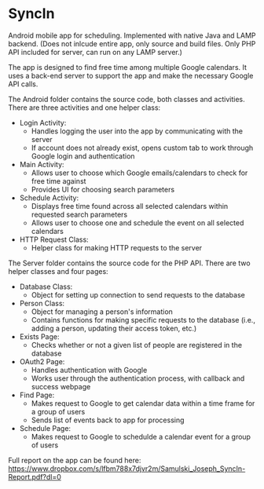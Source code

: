 # SyncIn
Android mobile app for scheduling. Implemented with native Java and LAMP backend.
(Does not inlcude entire app, only source and build files. Only PHP API included for server, can run on any LAMP server.)

The app is designed to find free time among multiple Google calendars. It uses a back-end server to support the app and make the necessary Google API calls.

The Android folder contains the source code, both classes and activities. There are three activities and one helper class:

<ul>
  <li>
    Login Activity:
    <ul>
      <li>Handles logging the user into the app by communicating with the server</li>
      <li>If account does not already exist, opens custom tab to work through Google login and authentication</li>
    </ul>
  </li>
  <li>
    Main Activity:
    <ul>
      <li>Allows user to choose which Google emails/calendars to check for free time against</li>
      <li>Provides UI for choosing search parameters</li>
    </ul>
  </li>
  <li>
    Schedule Activity:
    <ul>
      <li>Displays free time found across all selected calendars within requested search parameters</li>
      <li>Allows user to choose one and schedule the event on all selected calendars</li>
    </ul>
  </li>
  <li>
    HTTP Request Class:
    <ul>
      <li>Helper class for making HTTP requests to the server</li>
    </ul>
  </li>
</ul>

The Server folder contains the source code for the PHP API. There are two helper classes and four pages:

<ul>
  <li>
    Database Class:
    <ul>
      <li>Object for setting up connection to send requests to the database</li>
    </ul>
  </li>
  <li>
    Person Class:
    <ul>
      <li>Object for managing a person's information</li>
      <li>Contains functions for making specific requests to the database (i.e., adding a person, updating their access token, etc.)</li>
    </ul>
  </li>
  <li>
    Exists Page:
    <ul>
      <li>Checks whether or not a given list of people are registered in the database</li>
    </ul>
  </li>
  <li>
    OAuth2 Page:
    <ul>
      <li>Handles authentication with Google</li>
      <li>Works user through the authentication process, with callback and success webpage</li>
    </ul>
  </li>
  <li>
    Find Page:
    <ul>
      <li>Makes request to Google to get calendar data within a time frame for a group of users</li>
      <li>Sends list of events back to app for processing</li>
    </ul>
  </li>
  <li>
    Schedule Page:
    <ul>
      <li>Makes request to Google to schedulde a calendar event for a group of users</li>
    </ul>
  </li>
</ul>

Full report on the app can be found here: https://www.dropbox.com/s/lfbm788x7djvr2m/Samulski_Joseph_SyncIn-Report.pdf?dl=0
